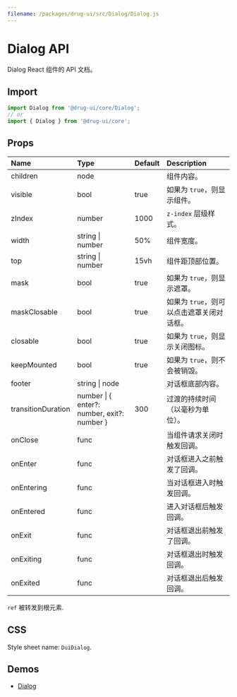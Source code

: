 ```yaml
---
filename: /packages/drug-ui/src/Dialog/Dialog.js
---
```


# Dialog API

<p class="description">Dialog React 组件的 API 文档。</p>

## Import

```js
import Dialog from '@drug-ui/core/Dialog';
// or
import { Dialog } from '@drug-ui/core';
```

## Props

| Name | Type | Default | Description |
|:-----|:-----|:--------|:------------|
| <span class="prop-name">children</span> | <span class="prop-type">node</span> |  | 组件内容。 |
| <span class="prop-name">visible</span> | <span class="prop-type">bool</span> | <span class="prop-default">true</span> | 如果为 ```true```，则显示组件。 |
| <span class="prop-name">zIndex</span> | <span class="prop-type">number</span> | <span class="prop-default">1000</span> | ```z-index``` 层级样式。 |
| <span class="prop-name">width</span> | <span class="prop-type">string &#124; number</span> | <span class="prop-default">50%</span> | 组件宽度。 |
| <span class="prop-name">top</span> | <span class="prop-type">string &#124; number</span> | <span class="prop-default">15vh</span> | 组件距顶部位置。 |
| <span class="prop-name">mask</span> | <span class="prop-type">bool</span> | <span class="prop-default">true</span> | 如果为 ```true```，则显示遮罩。 |
| <span class="prop-name">maskClosable</span> | <span class="prop-type">bool</span> | <span class="prop-default">true</span> | 如果为 ```true```，则可以点击遮罩关闭对话框。 |
| <span class="prop-name">closable</span> | <span class="prop-type">bool</span> | <span class="prop-default">true</span> | 如果为 ```true```，则显示关闭图标。 |
| <span class="prop-name">keepMounted</span> | <span class="prop-type">bool</span> | <span class="prop-default">true</span> | 如果为 ```true```，则不会被销毁。 |
| <span class="prop-name">footer</span> | <span class="prop-type">string &#124; node</span> | <span class="prop-default"></span> | 对话框底部内容。 |
| <span class="prop-name">transitionDuration</span> | <span class="prop-type">number &#124; { enter?: number, exit?: number }</span> | <span class="prop-default">300</span> | 过渡的持续时间（以毫秒为单位）。 |
| <span class="prop-name">onClose</span> | <span class="prop-type">func</span> | <span class="prop-default"></span> | 当组件请求关闭时触发回调。 |
| <span class="prop-name">onEnter</span> | <span class="prop-type">func</span> | <span class="prop-default"></span> | 对话框进入之前触发了回调。 |
| <span class="prop-name">onEntering</span> | <span class="prop-type">func</span> | <span class="prop-default"></span> | 当对话框进入时触发回调。 |
| <span class="prop-name">onEntered</span> | <span class="prop-type">func</span> | <span class="prop-default"></span> | 进入对话框后触发回调。 |
| <span class="prop-name">onExit</span> | <span class="prop-type">func</span> | <span class="prop-default"></span> | 对话框退出前触发了回调。 |
| <span class="prop-name">onExiting</span> | <span class="prop-type">func</span> | <span class="prop-default"></span> | 对话框退出时触发回调。 |
| <span class="prop-name">onExited</span> | <span class="prop-type">func</span> | <span class="prop-default"></span> | 对话框退出后触发回调。 |

`ref` 被转发到根元素.

## CSS

Style sheet name: `DuiDialog`.

## Demos

- [Dialog](/drug-ui/components/dialogs/)




